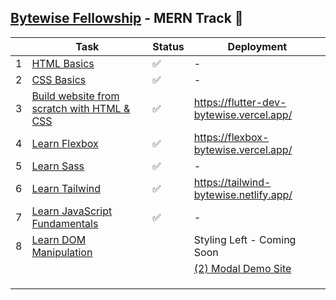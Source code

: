 ## [Bytewise Fellowship](https://www.linkedin.com/company/bytewiseltd/) - MERN Track 🚀

|     | Task                                                                                      | Status | Deployment                                                               |
| --- | ----------------------------------------------------------------------------------------- | ------ | ------------------------------------------------------------------------ |
| 1   | [HTML Basics](https://youtu.be/UB1O30fR-EE)                                               | ✅     | -                                                                        |
| 2   | [CSS Basics](https://youtu.be/yfoY53QXEnI)                                                | ✅     | -                                                                        |
| 3   | [Build website from scratch with HTML & CSS](https://www.youtube.com/watch?v=lvYnfMOUOJY) | ✅     | https://flutter-dev-bytewise.vercel.app/                                 |
| 4   | [Learn Flexbox](https://www.youtube.com/watch?v=3YW65K6LcIA)                              | ✅     | https://flexbox-bytewise.vercel.app/                                     |
| 5   | [Learn Sass](https://www.youtube.com/watch?v=_a5j7KoflTs)                                 | ✅     | -                                                                        |
| 6   | [Learn Tailwind](https://www.youtube.com/watch?v=dFgzHOX84xQ)                             | ✅     | https://tailwind-bytewise.netlify.app/                                   |
| 7   | [Learn JavaScript Fundamentals](https://youtu.be/XIOLqoPHCJ4)                             | ✅     | -                                                                        |
| 8   | [Learn DOM Manipulation](https://www.youtube.com/watch?v=5fb2aPlgoys)                     |        | Styling Left - Coming Soon                                               |
|     |                                                                                           |        | [(2) Modal Demo Site](https://model-dom-bytewise-fellowship.vercel.app/) |
|     |                                                                                           |        |                                                                          |
|     |                                                                                           |        |                                                                          |
|     |                                                                                           |        |                                                                          |
